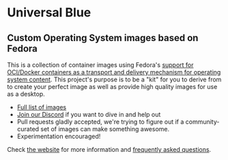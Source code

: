 # Universal Blue
## Custom Operating System images based on Fedora

This is a collection of container images using Fedora's [support for OCI/Docker containers as a transport and delivery mechanism for operating system content](https://fedoraproject.org/wiki/Changes/OstreeNativeContainerStable). This project's purpose is to be a "kit" for you to derive from to create your perfect image as well as provide high quality images for use as a desktop.  

- [Full list of images](https://ublue.it/images) 
- [Join our Discord](https://discord.gg/WEu6BdFEtp) if you want to dive in and help out
- Pull requests gladly accepted, we're trying to figure out if a community-curated set of images can make something awesome.
- Experimentation encouraged!

Check [the website](https://ublue.it) for more information and [frequently asked questions](https://ublue.it/faq/). 

